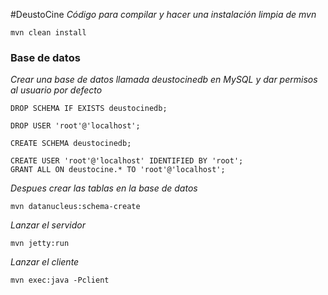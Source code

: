 #DeustoCine
_Código para compilar y hacer una instalación limpia de mvn_

```
mvn clean install
```
### Base de datos
_Crear una base de datos llamada deustocinedb en MySQL y dar permisos al usuario por defecto_

```
DROP SCHEMA IF EXISTS deustocinedb;

DROP USER 'root'@'localhost';

CREATE SCHEMA deustocinedb;

CREATE USER 'root'@'localhost' IDENTIFIED BY 'root';
GRANT ALL ON deustocine.* TO 'root'@'localhost';
```
_Despues crear las tablas en la base de datos_

```
mvn datanucleus:schema-create
```
_Lanzar el servidor_

```
mvn jetty:run
```

_Lanzar el cliente_

```
mvn exec:java -Pclient
```
